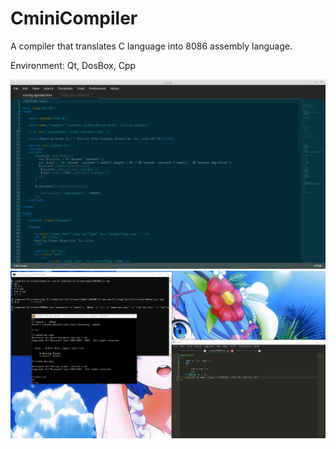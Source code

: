 # CminiCompiler

A compiler that translates C language into 8086 assembly language.

Environment: Qt, DosBox, Cpp

![pic-1](Screenshots/geist.png)
![pic-1](Screenshots/TIM20181223191643.png)
